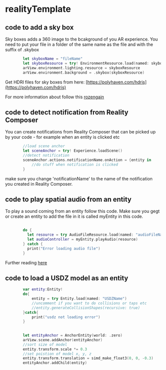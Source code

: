 # realityTemplate

## code to add a sky box
Sky boxes adds a 360 image to the bcakground of you AR experience.
You need to put your file in a folder of the same name as the file and with the suffix of .skybox
```swift
        let skyboxName = "fileName"
        let skyboxResource = try! EnvironmentResource.load(named: skyboxName)
        arView.environment.lighting.resource = skyboxResource
        arView.environment.background = .skybox(skyboxResource)
```
Get HDRI files for sky boxes from here: [https://polyhaven.com/hdris](https://polyhaven.com/hdris)

For more information about follow this [rozengain](https://rozengain.medium.com/quick-realitykit-tutorial-programmatic-non-ar-setup-cafaf61e9884)

## code to detect notification from Reality Composer
You can create notifications from Reality Composer that can be picked up by your code - for example when an entity is clicked etc
```swift
        //load scene anchor
        let sceneAnchor = try! Experience.loadScene()
        //detect notification
        sceneAnchor.actions.notificationName.onAction = {entity in
            //do stuff when notification is clicked
        }
```
make sure you change 'notificationName' to the name of the notification you created in Reality Composer.

## code to play spatial audio from an entity
To play a sound coming from an entity follow this code. Make sure you gegt or create an entity to add the file in it is called myEntity in this code.
```swift
        
        do {
          let resource = try AudioFileResource.load(named: "audioFileName", in: nil, inputMode: .spatial, loadingStrategy: .preload, shouldLoop: true)
          let audioController = myEntity.playAudio(resource) 
        } catch {
          print("Error loading audio file")
        }
```
Further reading [here](https://ethansaadia.medium.com/immersive-audio-in-realitykit-b3748c0a4319)

## code to load a USDZ model as an entity
```swift
        var entity:Entity!
        do{
            entity = try Entity.load(named: "USDZName")
            //uncomment if you want to do collisions or taps etc
            //entity.generateCollisionShapes(recursive: true)
        }catch{
            print("usdz not loading error")
        }
        
       
        let entityAnchor = AnchorEntity(world: .zero)
        arView.scene.addAnchor(entityAnchor)
        //sort size of model
        entity.transform.scale *= 0.3
        //set poistion of model x, y, z
        entity.transform.translation = simd_make_float3(0, 0, -0.3)
        entityAnchor.addChild(entity)
```
